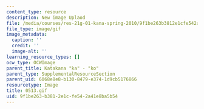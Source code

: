 ```yaml
---
content_type: resource
description: New image Uplaod
file: /media/courses/res-21g-01-kana-spring-2010/9f1be263b3812e1cfe542a41e8ba5b54_0513.gif
file_type: image/gif
image_metadata:
  caption: ''
  credit: ''
  image-alt: ''
learning_resource_types: []
ocw_type: OCWImage
parent_title: Katakana "ka" - "ko"
parent_type: SupplementalResourceSection
parent_uid: 6068e8e8-b130-8479-e374-1d9cb5176866
resourcetype: Image
title: 0513.gif
uid: 9f1be263-b381-2e1c-fe54-2a41e8ba5b54
---
```

